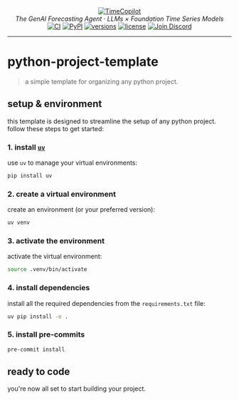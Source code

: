 <div align="center">
  <a href="https://github.com/AzulGarza/TimeCopilot">
    <picture>
      <source media="(prefers-color-scheme: dark)" srcset="https://github.com/user-attachments/assets/27fdd7c8-483e-4339-bc54-23323582b39d">
      <img src="https://github.com/user-attachments/assets/7fdba4f2-e279-4fdf-b559-2829b5fe2143" alt="TimeCopilot">
    </picture>
  </a>
</div>
<div align="center">
  <em>The GenAI Forecasting Agent · LLMs × Foundation Time Series Models</em>
</div>
<div align="center">
  <a href="https://github.com/AzulGarza/TimeCopilot/actions/workflows/ci.yaml"><img src="https://github.com/AzulGarza/TimeCopilot/actions/workflows/ci.yaml/badge.svg?branch=main" alt="CI"></a>
  <a href="https://pypi.python.org/pypi/timecopilot"><img src="https://img.shields.io/pypi/v/timecopilot.svg" alt="PyPI"></a>
  <a href="https://github.com/AzulGarza/timecopilot"><img src="https://img.shields.io/pypi/pyversions/timecopilot.svg" alt="versions"></a>
  <a href="https://github.com/AzulGarza/timecopilot/blob/main/LICENSE"><img src="https://img.shields.io/github/license/azulgarza/timecopilot.svg?v" alt="license"></a>
  <a href="https://discord.gg/7GEdHR6Pfg"><img src="https://img.shields.io/discord/1387291858513821776?label=discord" alt="Join Discord" /></a>
</div>

---


# python-project-template  
> a simple template for organizing any python project.

## setup & environment

this template is designed to streamline the setup of any python project. follow these steps to get started:

### 1. install [`uv`](https://github.com/astral-sh/uv/)

use `uv` to manage your virtual environments:

```bash
pip install uv
```

### 2. create a virtual environment

create an environment (or your preferred version):

```bash
uv venv
```

### 3. activate the environment

activate the virtual environment:

```bash
source .venv/bin/activate
```

### 4. install dependencies

install all the required dependencies from the `requirements.txt` file:

```bash
uv pip install -e .
```

### 5. install pre-commits

```bash
pre-commit install
```

## ready to code  
you're now all set to start building your project.
